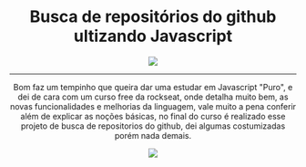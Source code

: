 <div align="center">
<h1>Busca de repositórios do github ultizando Javascript</h1>
<img src="https://blog.dankicode.com/wp-content/uploads/2018/03/introdu%C3%A7%C3%A3o-ao-javascript.png"/>
<hr/>
<p>
 Bom faz um tempinho que queira dar uma estudar em Javascript "Puro", e dei de cara com um curso free da rockseat, onde detalha muito bem, 
 as novas funcionalidades e melhorias da linguagem, vale muito a pena conferir
 além de explicar as noções básicas, no final do curso é realizado esse projeto de busca de repositorios do github, dei algumas costumizadas
 porém nada demais.
</p>
<img src="busca-repos.png"/>
</div>

